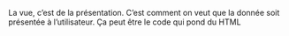 La vue, c’est de la présentation. C’est comment on veut que la donnée soit présentée à l’utilisateur. Ça peut être le code qui pond du HTML


